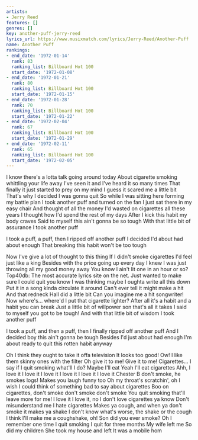 ```yaml
---
artists:
- Jerry Reed
features: []
genres: []
key: another-puff-jerry-reed
lyrics_url: https://www.musixmatch.com/lyrics/Jerry-Reed/Another-Puff
name: Another Puff
rankings:
- end_date: '1972-01-14'
  rank: 83
  ranking_list: Billboard Hot 100
  start_date: '1972-01-08'
- end_date: '1972-01-21'
  rank: 80
  ranking_list: Billboard Hot 100
  start_date: '1972-01-15'
- end_date: '1972-01-28'
  rank: 70
  ranking_list: Billboard Hot 100
  start_date: '1972-01-22'
- end_date: '1972-02-04'
  rank: 67
  ranking_list: Billboard Hot 100
  start_date: '1972-01-29'
- end_date: '1972-02-11'
  rank: 65
  ranking_list: Billboard Hot 100
  start_date: '1972-02-05'
---
```

I know there's a lotta talk going around today
About cigarette smoking whittling your life away
I've seen it and I've heard it so many times
That finally it just started to prey on my mind
I guess it scared me a little bit
That's why I decided I was gonna quit
So while I was sitting here forming my battle plan
I took another puff and turned on the fan
I just sat there in my easy chair
And thought of all the money I'd wasted on cigarettes all these years
I thought how I'd spend the rest of my days
After I kick this habit my body craves
Said to myself this ain't gonna be so tough
With that little bit of assurance
I took another puff

I took a puff, a puff, then I ripped off another puff
I decided I'd about had about enough
That breaking this habit won't be too tough

Now I've give a lot of thought to this thing
If I didn't smoke cigarettes I'd feel just like a king
Besides with the price going up every day
I knew I was just throwing all my good money away
You know I ain't lit one in an hour or so?
Top40db: The most accurate lyrics site on the net.
Just wanted to make sure I could quit you know
I was thinking maybe I oughta write all this down
Put it in a song kinda circulate it around
Can't ever tell it might make a hit
And that redneck Hall did a little bit
Can you imagine me a hit songwriter!
Now where's... where'd I put that cigarette lighter?
After all it's a habit and a habit you can break
Just a little bit of willpower son that's all it takes
I said to myself you got to be tough!
And with that little bit of wisdom
I took another puff

I took a puff, and then a puff, then I finally ripped off another puff
And I decided boy this ain't gonna be tough
Besides I'd just about had enough
I'm about ready to quit this rotten habit anyway

Oh I think they ought to take it offa television
It looks too good! Ow!
I like them skinny ones with the filter
Oh give it to me! Give it to me!
Cigarettes... I say if I quit smoking what'll I do?
Maybe I'll eat
Yeah I'll eat cigarettes
Ahh, I love it I love it I love it I love it I love it I love it
Chester B don't smoke, he smokes logs!
Makes you laugh funny too
Oh my throat's scratchin', oh
I wish I could think of something bad to say about cigarettes
Boo on cigarettes, don't smoke don't smoke don't smoke
You quit smoking that'll leave more for me!
I love it I love it, no I don't love cigarettes ya know
Don't misunderstand me I hate cigarettes
Makes ya cough, and when ya don't smoke it makes ya shake
I don't know what's worse, the shake or the cough
I think I'll make me a coughshake, oh!
Son did you ever smoke?
Oh I remember one time I quit smoking
I quit for three months
My wife left me
So did my children
She took my house and left
It was a mobile hom
